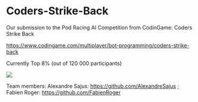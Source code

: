 # Coders-Strike-Back
Our submission to the Pod Racing AI Competition from CodinGame: Coders Strike Back

https://www.codingame.com/multiplayer/bot-programming/coders-strike-back

Currently Top 8% (out of 120 000 participants)

![](race.gif)

Team members:
Alexandre Sajus: https://github.com/AlexandreSajus ;
Fabien Roger: https://github.com/FabienRoger

